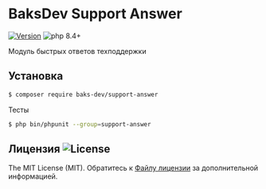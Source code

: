 # BaksDev Support Answer

[![Version](https://img.shields.io/badge/version-7.2.9-blue)](https://github.com/baks-dev/support-answer/releases)
![php 8.4+](https://img.shields.io/badge/php-min%208.4-red.svg)

Модуль быстрых ответов техподдержки

## Установка

``` bash
$ composer require baks-dev/support-answer
```

Тесты

``` bash
$ php bin/phpunit --group=support-answer
```

## Лицензия ![License](https://img.shields.io/badge/MIT-green)

The MIT License (MIT). Обратитесь к [Файлу лицензии](LICENSE.md) за дополнительной информацией.

